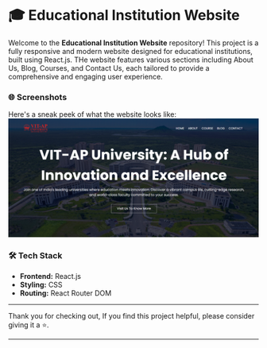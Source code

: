 # 🎓 Educational Institution Website

Welcome to the **Educational Institution Website** repository! This project is a fully responsive and modern website designed for educational institutions, built using React.js. THe website features various sections including About Us, Blog, Courses, and Contact Us, each tailored to provide a comprehensive and engaging user experience.


### 🌐 Screenshots

Here's a sneak peek of what the website looks like:
![Educational Institution Website](./public/preview.png)

### 🛠️ Tech Stack

- **Frontend:** React.js
- **Styling:** CSS
- **Routing:** React Router DOM

---

Thank you for checking out, If you find this project helpful, please consider giving it a ⭐.

---
